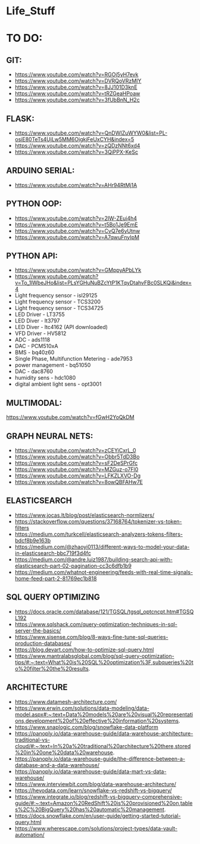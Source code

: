 # Life_Stuff

# TO DO:
## GIT:
- https://www.youtube.com/watch?v=RGOj5yH7evk
- https://www.youtube.com/watch?v=DVRQoVRzMIY
- https://www.youtube.com/watch?v=8JJ101D3knE
- https://www.youtube.com/watch?v=tRZGeaHPoaw
- https://www.youtube.com/watch?v=3fUbBnN_H2c


## FLASK:
- https://www.youtube.com/watch?v=QnDWIZuWYW0&list=PL-osiE80TeTs4UjLw5MM6OjgkjFeUxCYH&index=5
- https://www.youtube.com/watch?v=zQDzNNt6xd4
- https://www.youtube.com/watch?v=3QiPPX-KeSc


## ARDUINO SERIAL:
- https://www.youtube.com/watch?v=AHr94RtMj1A


## PYTHON OOP:
- https://www.youtube.com/watch?v=2IW-ZEui4h4
- https://www.youtube.com/watch?v=t5Bo1Je9EmE
- https://www.youtube.com/watch?v=CvQ7e6yUtnw
- https://www.youtube.com/watch?v=A7qwuFnyIpM



## PYTHON API:
- https://www.youtube.com/watch?v=GMppyAPbLYk
- https://www.youtube.com/watch?v=To_1lWbeJHo&list=PLsYGHuNuBZcYtP1KTqyDtahvFBc0SLKQi&index=4
- Light frequency sensor - isl29125
- Light frequency sensor - TCS3200
- Light frequency sensor - TCS34725
- LED Driver - LT3755
- LED Diver - lt3797
- LED Diver - ltc4162 (API downloaded)
- VFD Driver - HV5812
- ADC - ads1118
- DAC - PCM510xA
- BMS - bq40z60
- Single Phase, Multifunction Metering  - ade7953
- power management - bq51050	
- DAC - dac8760
-	humidity sens - hdc1080
- digital ambient light sens - opt3001



## MULTIMODAL:
https://www.youtube.com/watch?v=fGwH2YoQkDM


## GRAPH NEURAL NETS:
- https://www.youtube.com/watch?v=zCEYiCxrL_0
- https://www.youtube.com/watch?v=Obbr5TdD3Bo
- https://www.youtube.com/watch?v=sF2DeSPrGfc
- https://www.youtube.com/watch?v=MZGuz-o7Fl0
- https://www.youtube.com/watch?v=LFKZLXVO-Dg
- https://www.youtube.com/watch?v=8owQBFAHw7E


## ELASTICSEARCH
- https://www.jocas.lt/blog/post/elasticsearch-normlizers/
- https://stackoverflow.com/questions/37168764/tokenizer-vs-token-filters
- https://medium.com/turkcell/elasticsearch-analyzers-tokens-filters-bdcf8b9e163b
- https://medium.com/@zhaoyi0113/different-ways-to-model-your-data-in-elasticsearch-bbc719f3d4fc
- https://medium.com/@andre.luiz1987/building-search-api-with-elasticsearch-part-02-pagination-cc3c6dfb1b9
- https://medium.com/whatnot-engineering/feeds-with-real-time-signals-home-feed-part-2-81769ec1b818

## SQL QUERY OPTIMIZING
- https://docs.oracle.com/database/121/TGSQL/tgsql_optcncpt.htm#TGSQL192
- https://www.sqlshack.com/query-optimization-techniques-in-sql-server-the-basics/
- https://www.sisense.com/blog/8-ways-fine-tune-sql-queries-production-databases/
- https://blog.devart.com/how-to-optimize-sql-query.html
- https://www.mantralabsglobal.com/blog/sql-query-optimization-tips/#:~:text=What%20is%20SQL%20optimization%3F,subqueries%20to%20filter%20the%20results.

## ARCHITECTURE
- https://www.datamesh-architecture.com/
- https://www.erwin.com/solutions/data-modeling/data-model.aspx#:~:text=Data%20models%20are%20visual%20representations,development%20of%20effective%20information%20systems.
- https://www.snaplogic.com/blog/snowflake-data-platform
- https://panoply.io/data-warehouse-guide/data-warehouse-architecture-traditional-vs-cloud/#:~:text=In%20a%20traditional%20architecture%20there,stored%20in%20one%20data%20warehouse.
- https://panoply.io/data-warehouse-guide/the-difference-between-a-database-and-a-data-warehouse/
- https://panoply.io/data-warehouse-guide/data-mart-vs-data-warehouse/
- https://www.interviewbit.com/blog/data-warehouse-architecture/
- https://hevodata.com/learn/snowflake-vs-redshift-vs-bigquery/
- https://www.integrate.io/blog/redshift-vs-bigquery-comprehensive-guide/#:~:text=Amazon%20RedShift%20is%20provisioned%20on,tables%2C%20BigQuery%20has%20automatic%20management.
- https://docs.snowflake.com/en/user-guide/getting-started-tutorial-query.html
- https://www.wherescape.com/solutions/project-types/data-vault-automation/
